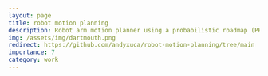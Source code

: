 ```yaml
---
layout: page
title: robot motion planning
description: Robot arm motion planner using a probabilistic roadmap (PRM)
img: /assets/img/dartmouth.png
redirect: https://github.com/andyxuca/robot-motion-planning/tree/main
importance: 7
category: work
---
```

